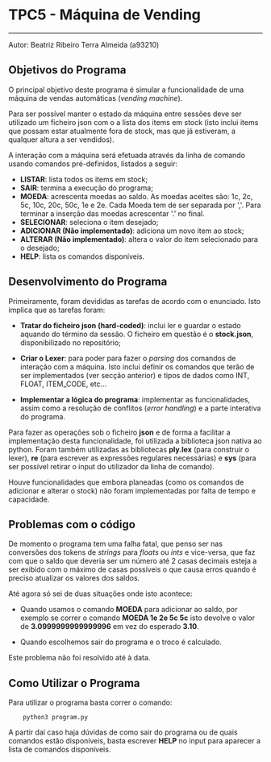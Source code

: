 # TPC5 - Máquina de Vending
---------------------------------------------
Autor: Beatriz Ribeiro Terra Almeida (a93210)

## Objetivos do Programa

O principal objetivo deste programa é simular a funcionalidade de uma máquina de vendas automáticas (*vending machine*).

Para ser possível manter o estado da máquina entre sessões deve ser utilizado um ficheiro json com o a lista dos items em stock (isto inclui items que possam estar atualmente fora de stock, mas que já estiveram, a qualquer altura a ser vendidos).

A interação com a máquina será efetuada através da linha de comando usando comandos pré-definidos, listados a seguir:

- **LISTAR**: lista todos os items em stock;
- **SAIR**: termina a execução do programa;
- **MOEDA**: acrescenta moedas ao saldo. As moedas aceites são: 1c, 2c, 5c, 10c, 20c, 50c, 1e e 2e. Cada Moeda tem de ser separada por ','. Para terminar a inserção das moedas acrescentar '.' no final.
- **SELECIONAR**: seleciona o item desejado;
- **ADICIONAR (Não implementado)**: adiciona um novo item ao stock;
- **ALTERAR (Não implementado)**: altera o valor do item selecionado para o desejado;
- **HELP**: lista os comandos disponíveis.


## Desenvolvimento do Programa

Primeiramente, foram devididas as tarefas de acordo com o enunciado. Isto implica que as tarefas foram:

- **Tratar do ficheiro json (hard-coded)**: inclui ler e guardar o estado aquando do término da sessão. O ficheiro em questão é o **stock.json**, disponibilizado no repositório;

- **Criar o Lexer**: para poder para fazer o *parsing* dos comandos de interação com a máquina. Isto inclui definir os comandos que terão de ser implementados (ver secção anterior) e tipos de dados como INT, FLOAT, ITEM_CODE, etc...

- **Implementar a lógica do programa**: implementar as funcionalidades, assim como a resolução de conflitos (*error handling*) e a parte interativa do programa.

Para fazer as operações sob o ficheiro **json** e de forma a facilitar a implementação desta funcionalidade, foi utilizada a biblioteca json nativa ao python. Foram também utilizadas as bibliotecas **ply.lex** (para construir o lexer), **re** (para escrever as expressões regulares necessárias) e **sys** (para ser possível retirar o input do utilizador da linha de comando).

Houve funcionalidades que embora planeadas (como os comandos de adicionar e alterar o stock) não foram implementadas por falta de tempo e capacidade.


## Problemas com o código

De momento o programa tem uma falha fatal, que penso ser nas conversões dos tokens de *strings* para *floats* ou *ints* e vice-versa, que faz com que o saldo que deveria ser um número até 2 casas decimais esteja a ser exibido com o máximo de casas possíveis o que causa erros quando é preciso atualizar os valores dos saldos.

Até agora só sei de duas situações onde isto acontece:

- Quando usamos o comando **MOEDA** para adicionar ao saldo, por exemplo se correr o comando **MOEDA 1e 2e 5c 5c** isto devolve o valor de **3.0999999999999996** em vez do esperado **3.10**.

- Quando escolhemos sair do programa e o troco é calculado.

Este problema não foi resolvido até à data.

## Como Utilizar o Programa

Para utilizar o programa basta correr o comando:

        python3 program.py

A partir daí caso haja dúvidas de como sair do programa ou de quais comandos estão disponíveis, basta escrever **HELP** no input para aparecer a lista de comandos disponíveis.